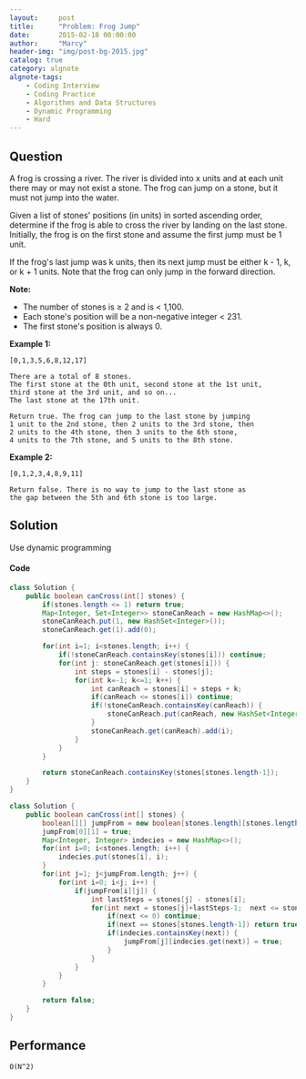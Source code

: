 ```yaml
---
layout:     post
title:      "Problem: Frog Jump"
date:       2015-02-18 00:00:00
author:     "Marcy"
header-img: "img/post-bg-2015.jpg"
catalog: true
category: algnote
algnote-tags:
    - Coding Interview
    - Coding Practice
    - Algorithms and Data Structures
    - Dynamic Programming
    - Hard
---
```


## Question

A frog is crossing a river. The river is divided into x units and at each unit there may or may not exist a stone. The frog can jump on a stone, but it must not jump into the water.

Given a list of stones' positions (in units) in sorted ascending order, determine if the frog is able to cross the river by landing on the last stone. Initially, the frog is on the first stone and assume the first jump must be 1 unit.

If the frog's last jump was k units, then its next jump must be either k - 1, k, or k + 1 units. Note that the frog can only jump in the forward direction.

**Note:**

- The number of stones is ≥ 2 and is < 1,100.
- Each stone's position will be a non-negative integer < 231.
- The first stone's position is always 0.

**Example 1:**
```
[0,1,3,5,6,8,12,17]

There are a total of 8 stones.
The first stone at the 0th unit, second stone at the 1st unit,
third stone at the 3rd unit, and so on...
The last stone at the 17th unit.

Return true. The frog can jump to the last stone by jumping 
1 unit to the 2nd stone, then 2 units to the 3rd stone, then 
2 units to the 4th stone, then 3 units to the 6th stone, 
4 units to the 7th stone, and 5 units to the 8th stone.
```

**Example 2:**
```
[0,1,2,3,4,8,9,11]

Return false. There is no way to jump to the last stone as 
the gap between the 5th and 6th stone is too large.
```

## Solution
Use dynamic programming

#### Code
```java
class Solution {
    public boolean canCross(int[] stones) {
        if(stones.length <= 1) return true;
        Map<Integer, Set<Integer>> stoneCanReach = new HashMap<>();
        stoneCanReach.put(1, new HashSet<Integer>());
        stoneCanReach.get(1).add(0);

        for(int i=1; i<stones.length; i++) {
            if(!stoneCanReach.containsKey(stones[i])) continue;
            for(int j: stoneCanReach.get(stones[i])) {
                int steps = stones[i] - stones[j];
                for(int k=-1; k<=1; k++) {
                    int canReach = stones[i] + steps + k;
                    if(canReach <= stones[i]) continue;
                    if(!stoneCanReach.containsKey(canReach)) {
                        stoneCanReach.put(canReach, new HashSet<Integer>());
                    }
                    stoneCanReach.get(canReach).add(i);
                }
            }
        }

        return stoneCanReach.containsKey(stones[stones.length-1]);
    }
}
```

```java
class Solution {
    public boolean canCross(int[] stones) {
        boolean[][] jumpFrom = new boolean[stones.length][stones.length];
        jumpFrom[0][1] = true;
        Map<Integer, Integer> indecies = new HashMap<>();
        for(int i=0; i<stones.length; i++) {
            indecies.put(stones[i], i);
        }
        for(int j=1; j<jumpFrom.length; j++) {
            for(int i=0; i<j; i++) {
                if(jumpFrom[i][j]) {
                    int lastSteps = stones[j] - stones[i];
                    for(int next = stones[j]+lastSteps-1;  next <= stones[j]+lastSteps+1; next++) {
                        if(next <= 0) continue;
                        if(next == stones[stones.length-1]) return true;
                        if(indecies.containsKey(next)) {
                            jumpFrom[j][indecies.get(next)] = true;
                        }
                    }
                }
            }
        }

        return false;
    }
}
```

## Performance
`O(N^2)`
